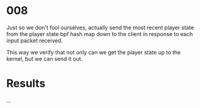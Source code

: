 # 008

Just so we don't fool ourselves, actually send the most recent player state from the player state bpf hash map down to the client in response to each input packet received.

This way we verify that not only can we get the player state up to the kernel, but we can send it out.

# Results

...
